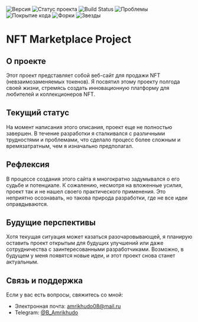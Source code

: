![Версия](https://img.shields.io/badge/Версия-1.0.0-blue)
![Статус проекта](https://img.shields.io/badge/Статус-В%20разработке-yellow)
![Build Status](https://travis-ci.org/xdan/jodit.svg?branch=master)
![Проблемы](https://img.shields.io/github/issues/Amrikhudo/my-biggest-project)
![Покрытие кода](https://img.shields.io/badge/Покрытие%20кода-90%25-brightgreen)
![Форки](https://img.shields.io/github/forks/Amrikhudo/my-biggest-project?style=social)
![Звезды](https://img.shields.io/github/stars/Amrikhudo/my-biggest-project?style=social)







<h1>NFT Marketplace Project</h1>

## О проекте
Этот проект представляет собой веб-сайт для продажи NFT (невзаимозаменяемых токенов). Я посвятил этому проекту полгода своей жизни, стремясь создать инновационную платформу для любителей и коллекционеров NFT.

## Текущий статус
На момент написания этого описания, проект еще не полностью завершен. В течение разработки я сталкивался с различными трудностями и проблемами, что сделало процесс более сложным и времязатратным, чем я изначально предполагал.

## Рефлексия
В процессе создания этого сайта я многократно задумывался о его судьбе и потенциале. К сожалению, несмотря на вложенные усилия, проект так и не нашел своего практического применения. Это неприятно осознавать, но такова природа разработки, где не все идеи оправдываются.

## Будущие перспективы
Хотя текущая ситуация может казаться разочаровывающей, я планирую оставить проект открытым для будущих улучшений или даже сотрудничества с заинтересованными разработчиками. Возможно, в будущем у меня появятся новые идеи, и этот проект снова станет актуальным.


## Связь и поддержка

Если у вас есть вопросы, свяжитесь со мной:
- Электронная почта: [amrikhudo08@mail.ru](mailto:amrikhudo08@mail.ru)
- Telegram: [@B_Amrikhudo](https://t.me/B_Amrikhudo)
